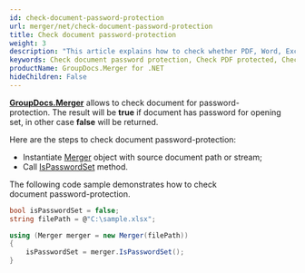 ```yaml
---
id: check-document-password-protection
url: merger/net/check-document-password-protection
title: Check document password-protection
weight: 3
description: "This article explains how to check whether PDF, Word, Excel, PowerPoint document is password protected or not, and how to do this using GroupDocs.Merger for .NET."
keywords: Check document password protection, Check PDF protected, Check Word document protected, Check Excel document protected
productName: GroupDocs.Merger for .NET
hideChildren: False
---
```

**[GroupDocs.Merger](https://products.groupdocs.com/merger/net)** allows to check document for password-protection. The result will be **true** if document has password for opening set, in other case **false** will be returned.

Here are the steps to check document password-protection:

*   Instantiate [Merger](https://reference.groupdocs.com/merger/net/groupdocs.merger/merger) object with source document path or stream;
*   Call [IsPasswordSet](https://reference.groupdocs.com/merger/net/groupdocs.merger/merger/ispasswordset) method.

The following code sample demonstrates how to check document password-protection.

```csharp
bool isPasswordSet = false;
string filePath = @"C:\sample.xlsx";

using (Merger merger = new Merger(filePath))
{
	isPasswordSet = merger.IsPasswordSet();
}
```
